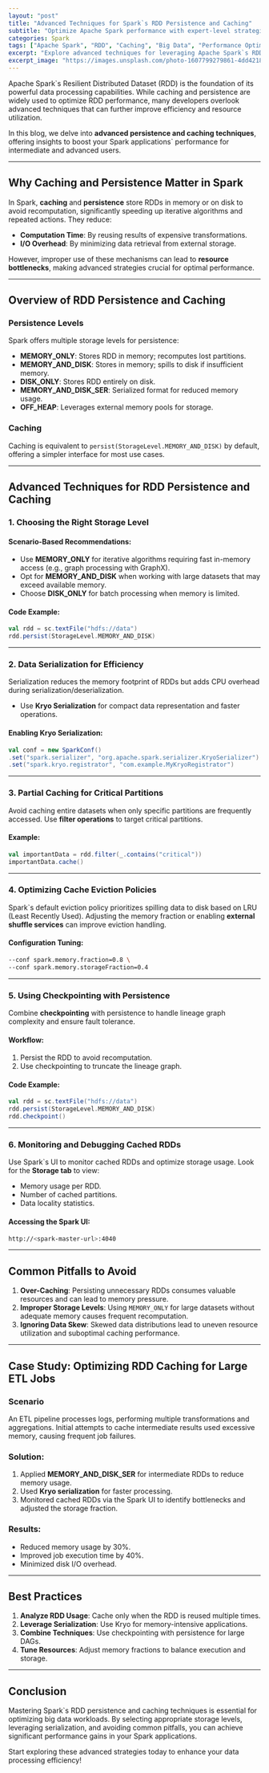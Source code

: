 ```yaml
---
layout: "post"
title: "Advanced Techniques for Spark`s RDD Persistence and Caching"
subtitle: "Optimize Apache Spark performance with expert-level strategies for RDD persistence and caching."
categories: Spark
tags: ["Apache Spark", "RDD", "Caching", "Big Data", "Performance Optimization"]
excerpt: "Explore advanced techniques for leveraging Apache Spark`s RDD persistence and caching to enhance big data processing performance."
excerpt_image: "https://images.unsplash.com/photo-1607799279861-4dd421887fb3"
---
```

Apache Spark`s Resilient Distributed Dataset (RDD) is the foundation of its powerful data processing capabilities. While caching and persistence are widely used to optimize RDD performance, many developers overlook advanced techniques that can further improve efficiency and resource utilization.

In this blog, we delve into **advanced persistence and caching techniques**, offering insights to boost your Spark applications` performance for intermediate and advanced users.

---

## Why Caching and Persistence Matter in Spark

In Spark, **caching** and **persistence** store RDDs in memory or on disk to avoid recomputation, significantly speeding up iterative algorithms and repeated actions. They reduce:
- **Computation Time**: By reusing results of expensive transformations.
- **I/O Overhead**: By minimizing data retrieval from external storage.

However, improper use of these mechanisms can lead to **resource bottlenecks**, making advanced strategies crucial for optimal performance.

---

## Overview of RDD Persistence and Caching

### Persistence Levels
Spark offers multiple storage levels for persistence:
- **MEMORY_ONLY**: Stores RDD in memory; recomputes lost partitions.
- **MEMORY_AND_DISK**: Stores in memory; spills to disk if insufficient memory.
- **DISK_ONLY**: Stores RDD entirely on disk.
- **MEMORY_AND_DISK_SER**: Serialized format for reduced memory usage.
- **OFF_HEAP**: Leverages external memory pools for storage.

### Caching
Caching is equivalent to `persist(StorageLevel.MEMORY_AND_DISK)` by default, offering a simpler interface for most use cases.

---

## Advanced Techniques for RDD Persistence and Caching

### 1. Choosing the Right Storage Level
#### Scenario-Based Recommendations:
- Use **MEMORY_ONLY** for iterative algorithms requiring fast in-memory access (e.g., graph processing with GraphX).
- Opt for **MEMORY_AND_DISK** when working with large datasets that may exceed available memory.
- Choose **DISK_ONLY** for batch processing when memory is limited.

#### Code Example:
```scala
val rdd = sc.textFile("hdfs://data")
rdd.persist(StorageLevel.MEMORY_AND_DISK)
```

---

### 2. Data Serialization for Efficiency
Serialization reduces the memory footprint of RDDs but adds CPU overhead during serialization/deserialization.

- Use **Kryo Serialization** for compact data representation and faster operations.

#### Enabling Kryo Serialization:
```scala
val conf = new SparkConf()
.set("spark.serializer", "org.apache.spark.serializer.KryoSerializer")
.set("spark.kryo.registrator", "com.example.MyKryoRegistrator")
```

---

### 3. Partial Caching for Critical Partitions
Avoid caching entire datasets when only specific partitions are frequently accessed. Use **filter operations** to target critical partitions.

#### Example:
```scala
val importantData = rdd.filter(_.contains("critical"))
importantData.cache()
```

---

### 4. Optimizing Cache Eviction Policies
Spark`s default eviction policy prioritizes spilling data to disk based on LRU (Least Recently Used). Adjusting the memory fraction or enabling **external shuffle services** can improve eviction handling.

#### Configuration Tuning:
```bash
--conf spark.memory.fraction=0.8 \
--conf spark.memory.storageFraction=0.4
```

---

### 5. Using Checkpointing with Persistence
Combine **checkpointing** with persistence to handle lineage graph complexity and ensure fault tolerance.

#### Workflow:
1. Persist the RDD to avoid recomputation.
2. Use checkpointing to truncate the lineage graph.

#### Code Example:
```scala
val rdd = sc.textFile("hdfs://data")
rdd.persist(StorageLevel.MEMORY_AND_DISK)
rdd.checkpoint()
```

---

### 6. Monitoring and Debugging Cached RDDs
Use Spark`s UI to monitor cached RDDs and optimize storage usage. Look for the **Storage tab** to view:
- Memory usage per RDD.
- Number of cached partitions.
- Data locality statistics.

#### Accessing the Spark UI:
```bash
http://<spark-master-url>:4040
```

---

## Common Pitfalls to Avoid

1. **Over-Caching**: Persisting unnecessary RDDs consumes valuable resources and can lead to memory pressure.
2. **Improper Storage Levels**: Using `MEMORY_ONLY` for large datasets without adequate memory causes frequent recomputation.
3. **Ignoring Data Skew**: Skewed data distributions lead to uneven resource utilization and suboptimal caching performance.

---

## Case Study: Optimizing RDD Caching for Large ETL Jobs

### Scenario
An ETL pipeline processes logs, performing multiple transformations and aggregations. Initial attempts to cache intermediate results used excessive memory, causing frequent job failures.

### Solution:
1. Applied **MEMORY_AND_DISK_SER** for intermediate RDDs to reduce memory usage.
2. Used **Kryo serialization** for faster processing.
3. Monitored cached RDDs via the Spark UI to identify bottlenecks and adjusted the storage fraction.

### Results:
- Reduced memory usage by 30%.
- Improved job execution time by 40%.
- Minimized disk I/O overhead.

---

## Best Practices

1. **Analyze RDD Usage**: Cache only when the RDD is reused multiple times.
2. **Leverage Serialization**: Use Kryo for memory-intensive applications.
3. **Combine Techniques**: Use checkpointing with persistence for large DAGs.
4. **Tune Resources**: Adjust memory fractions to balance execution and storage.

---

## Conclusion

Mastering Spark`s RDD persistence and caching techniques is essential for optimizing big data workloads. By selecting appropriate storage levels, leveraging serialization, and avoiding common pitfalls, you can achieve significant performance gains in your Spark applications.

Start exploring these advanced strategies today to enhance your data processing efficiency!
